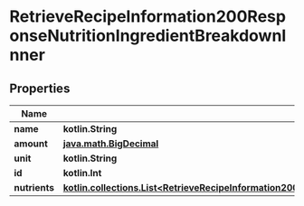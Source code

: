 
# RetrieveRecipeInformation200ResponseNutritionIngredientBreakdownInner

## Properties
Name | Type | Description | Notes
------------ | ------------- | ------------- | -------------
**name** | **kotlin.String** |  |  [optional]
**amount** | [**java.math.BigDecimal**](java.math.BigDecimal.md) |  |  [optional]
**unit** | **kotlin.String** |  |  [optional]
**id** | **kotlin.Int** |  |  [optional]
**nutrients** | [**kotlin.collections.List&lt;RetrieveRecipeInformation200ResponseNutritionIngredientBreakdownInnerNutrientsInner&gt;**](RetrieveRecipeInformation200ResponseNutritionIngredientBreakdownInnerNutrientsInner.md) |  |  [optional]



